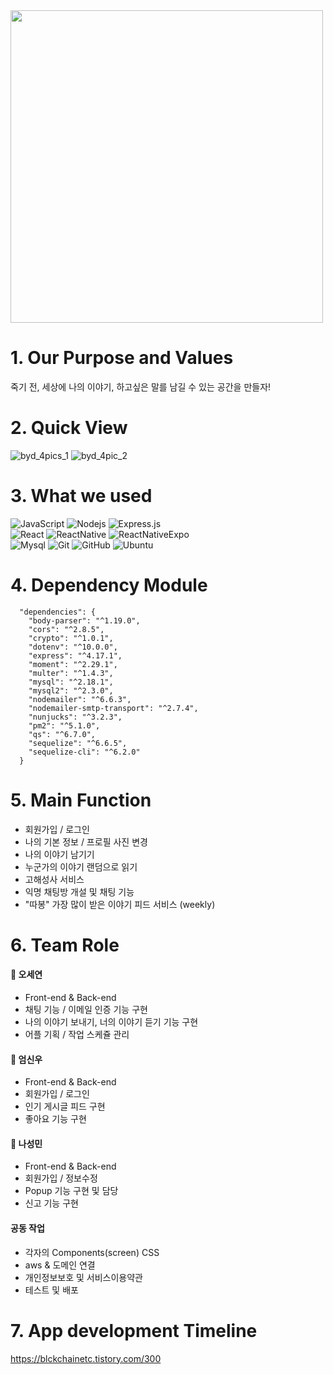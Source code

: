 <img src="https://user-images.githubusercontent.com/82620945/131205045-7427ca57-fc84-4454-a4e3-7d7ba539a959.jpg" width="500">

# 1. Our Purpose and Values 
죽기 전, 세상에 나의 이야기, 하고싶은 말를 남길 수 있는 공간을 만들자!


# 2. Quick View 



![byd_4pics_1](https://user-images.githubusercontent.com/82620945/131205965-3ac23a4d-51b1-4e94-8c90-3953535fada8.jpg)
![byd_4pic_2](https://user-images.githubusercontent.com/82620945/131205967-5dd60db5-45cd-4a12-8f5e-a19eeda5f547.jpg)


# 3. What we used 
![JavaScript](https://img.shields.io/badge/-JavaScript-black?style=round-square&logo=javascript)
![Nodejs](https://img.shields.io/badge/-Nodejs-black?style=round-square&logo=Node.js)
![Express.js](https://img.shields.io/badge/-Express-black?style=round-square&logo=expressjs)
<br/>
![React](https://img.shields.io/badge/-React-black?style=round-square&logo=react)
![ReactNative](https://img.shields.io/badge/-ReactNative-black?style=round-square&logo=react)
![ReactNativeExpo](https://img.shields.io/badge/-ReactNativeExpo-black?style=round-square&logo=expo)
<br/>
![Mysql](https://img.shields.io/badge/-Mysql-black?style=round-square&logo=Mysql)
![Git](https://img.shields.io/badge/-Git-black?style=round-square&logo=git)
![GitHub](https://img.shields.io/badge/-GitHub-black?style=round-square&logo=github)
![Ubuntu](https://img.shields.io/badge/-Ubuntu-black?style=round-square&logo=ubuntu)

# 4. Dependency Module 
```
  "dependencies": {
    "body-parser": "^1.19.0",
    "cors": "^2.8.5",
    "crypto": "^1.0.1",
    "dotenv": "^10.0.0",
    "express": "^4.17.1",
    "moment": "^2.29.1",
    "multer": "^1.4.3",
    "mysql": "^2.18.1",
    "mysql2": "^2.3.0",
    "nodemailer": "^6.6.3",
    "nodemailer-smtp-transport": "^2.7.4",
    "nunjucks": "^3.2.3",
    "pm2": "^5.1.0",
    "qs": "^6.7.0",
    "sequelize": "^6.6.5",
    "sequelize-cli": "^6.2.0"
  }
```



# 5. Main Function 
* 회원가입 / 로그인 
* 나의 기본 정보 / 프로필 사진 변경 
* 나의 이야기 남기기 
* 누군가의 이야기 랜덤으로 읽기
* 고해성사 서비스 
* 익명 채팅방 개설 및 채팅 기능 
* "따봉" 가장 많이 받은 이야기 피드 서비스 (weekly)

# 6. Team Role 
#### 🥑 오세연
* Front-end & Back-end 
* 채팅 기능 / 이메일 인증 기능 구현 
* 나의 이야기 보내기, 너의 이야기 듣기 기능 구현 
* 어플 기획 / 작업 스케쥴 관리  


#### 🥝 엄신우
* Front-end & Back-end 
* 회원가입 / 로그인
* 인기 게시글 피드 구현
* 좋아요 기능 구현 


#### 🍏 나성민
* Front-end & Back-end 
* 회원가입 / 정보수정 
* Popup 기능 구현 및 담당
* 신고 기능 구현 


 

#### 공동 작업
* 각자의 Components(screen) CSS 
* aws & 도메인 연결
* 개인정보보호 및 서비스이용약관  
* 테스트 및 배포 


# 7. App development Timeline 
https://blckchainetc.tistory.com/300









